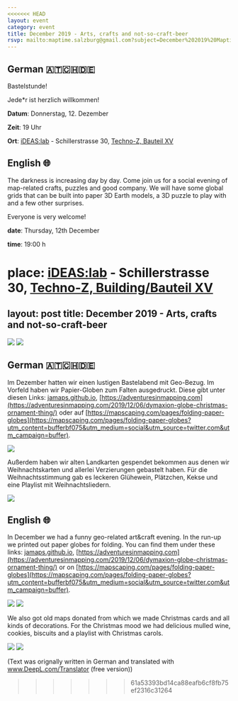 ```yaml
---
<<<<<<< HEAD
layout: event
category: event
title: December 2019 - Arts, crafts and not-so-craft-beer
rsvp: mailto:maptime.salzburg@gmail.com?subject=December%202019%20Maptime
---
```


## German 🇦🇹🇨🇭🇩🇪

Bastelstunde!

Jede*r ist herzlich willkommen!


**Datum**: Donnerstag, 12. Dezember

**Zeit**: 19 Uhr

**Ort**: [iDEAS:lab](https://ideaslab.sbg.ac.at/) - Schillerstrasse 30, [Techno-Z, Bauteil XV](https://www.openstreetmap.org/node/4787833494)

## English 🌐

The darkness is increasing day by day. Come join us for a social evening of map-related crafts, puzzles and good company. We will have some global grids that can be built into paper 3D Earth models, a 3D puzzle to play with and a few other surprises.

Everyone is very welcome!

**date**: Thursday, 12th December

**time**: 19:00 h

**place**: [iDEAS:lab](https://ideaslab.sbg.ac.at/) - Schillerstrasse 30, [Techno-Z, Building/Bauteil XV](https://www.openstreetmap.org/node/4787833494)
=======
layout: post
title: December 2019 - Arts, crafts and not-so-craft-beer
---

![]({{site.baseurl}}/img/2019-12-12_Basteln_2.jpeg)
![]({{site.baseurl}}/img/2019-12-12_Basteln_3.jpeg)
## German 🇦🇹🇨🇭🇩🇪

Im Dezember hatten wir einen lustigen Bastelabend mit Geo-Bezug. Im Vorfeld haben wir Papier-Globen zum Falten ausgedruckt. Diese gibt unter diesen Links: [jamaps.github.io](https://jamaps.github.io/maps/isomap_1920x2880.png), [https://adventuresinmapping.com](https://adventuresinmapping.com/2019/12/06/dymaxion-globe-christmas-ornament-thing/) oder auf [https://mapscaping.com/pages/folding-paper-globes](https://mapscaping.com/pages/folding-paper-globes?utm_content=bufferbf075&utm_medium=social&utm_source=twitter.com&utm_campaign=buffer). 

![]({{site.baseurl}}/img/2019-12-12_Basteln_1.jpeg)

Außerdem haben wir alten Landkarten gespendet bekommen aus denen wir Weihnachtskarten und allerlei Verzierungen gebastelt haben. Für die Weihnachtsstimmung gab es leckeren Glühewein, Plätzchen, Kekse und eine Playlist mit Weihnachtsliedern.

![]({{site.baseurl}}/img/2019-12-12_globes.jpg)

## English 🌐

In December we had a funny geo-related art&craft evening. In the run-up we printed out paper globes for folding. You can find them under these links: [jamaps.github.io](https://jamaps.github.io/maps/isomap_1920x2880.png), [https://adventuresinmapping.com](https://adventuresinmapping.com/2019/12/06/dymaxion-globe-christmas-ornament-thing/) or on [https://mapscaping.com/pages/folding-paper-globes](https://mapscaping.com/pages/folding-paper-globes?utm_content=bufferbf075&utm_medium=social&utm_source=twitter.com&utm_campaign=buffer). 

![]({{site.baseurl}}/img/2019-12-12_Basteln_4.jpeg)
![]({{site.baseurl}}/img/2019-12-12_table1.jpg)

We also got old maps donated from which we made Christmas cards and all kinds of decorations. For the Christmas mood we had delicious mulled wine, cookies, biscuits and a playlist with Christmas carols.

![]({{site.baseurl}}/img/2019-12-12_table2.jpg)
![]({{site.baseurl}}/img/2019-12-12_frogs.jpg)

(Text was orignally written in German and translated with www.DeepL.com/Translator (free version))


>>>>>>> 61a53393bd14ca88eafb6cf8fb75ef2316c31264
